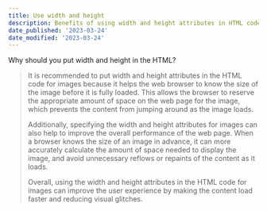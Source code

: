 ```yaml
---
title: Use width and height
description: Benefits of using width and height attributes in HTML code
date_published: '2023-03-24'
date_modified: '2023-03-24'
---
```


Why should you put width and height in the HTML?

> It is recommended to put width and height attributes in the HTML code for images because it helps the web browser to know the size of the image before it is fully loaded. This allows the browser to reserve the appropriate amount of space on the web page for the image, which prevents the content from jumping around as the image loads.
> 
> Additionally, specifying the width and height attributes for images can also help to improve the overall performance of the web page. When a browser knows the size of an image in advance, it can more accurately calculate the amount of space needed to display the image, and avoid unnecessary reflows or repaints of the content as it loads.
> 
> Overall, using the width and height attributes in the HTML code for images can improve the user experience by making the content load faster and reducing visual glitches.
